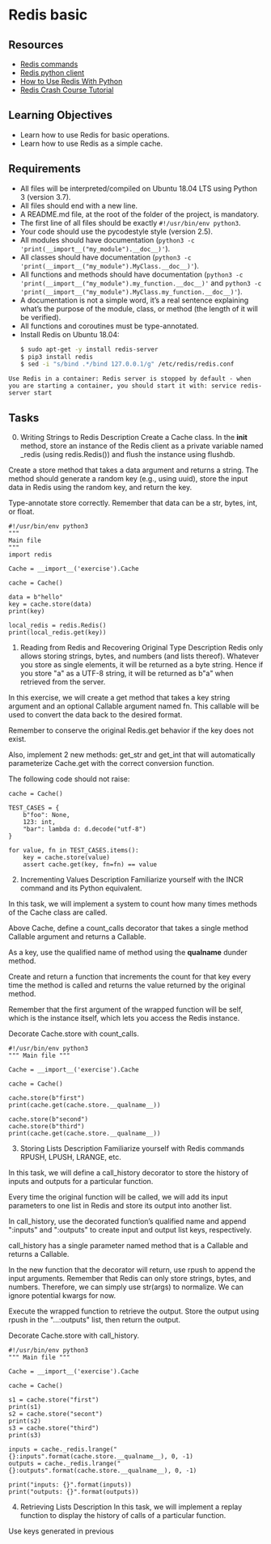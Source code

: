 # Redis basic

## Resources
- [Redis commands](link)
- [Redis python client](link)
- [How to Use Redis With Python](link)
- [Redis Crash Course Tutorial](link)

## Learning Objectives
- Learn how to use Redis for basic operations.
- Learn how to use Redis as a simple cache.

## Requirements
- All files will be interpreted/compiled on Ubuntu 18.04 LTS using Python 3 (version 3.7).
- All files should end with a new line.
- A README.md file, at the root of the folder of the project, is mandatory.
- The first line of all files should be exactly `#!/usr/bin/env python3`.
- Your code should use the pycodestyle style (version 2.5).
- All modules should have documentation (`python3 -c 'print(__import__("my_module").__doc__)'`).
- All classes should have documentation (`python3 -c 'print(__import__("my_module").MyClass.__doc__)'`).
- All functions and methods should have documentation (`python3 -c 'print(__import__("my_module").my_function.__doc__)'` and `python3 -c 'print(__import__("my_module").MyClass.my_function.__doc__)'`).
- A documentation is not a simple word, it’s a real sentence explaining what’s the purpose of the module, class, or method (the length of it will be verified).
- All functions and coroutines must be type-annotated.
- Install Redis on Ubuntu 18.04:
  ```bash
  $ sudo apt-get -y install redis-server
  $ pip3 install redis
  $ sed -i "s/bind .*/bind 127.0.0.1/g" /etc/redis/redis.conf

```
Use Redis in a container: Redis server is stopped by default - when you are starting a container, you should start it with: service redis-server start
```

## Tasks
0. Writing Strings to Redis
Description
Create a Cache class. In the __init__ method, store an instance of the Redis client as a private variable named _redis (using redis.Redis()) and flush the instance using flushdb.

Create a store method that takes a data argument and returns a string. The method should generate a random key (e.g., using uuid), store the input data in Redis using the random key, and return the key.

Type-annotate store correctly. Remember that data can be a str, bytes, int, or float.

```
#!/usr/bin/env python3
"""
Main file
"""
import redis

Cache = __import__('exercise').Cache

cache = Cache()

data = b"hello"
key = cache.store(data)
print(key)

local_redis = redis.Redis()
print(local_redis.get(key))

```

1. Reading from Redis and Recovering Original Type
Description
Redis only allows storing strings, bytes, and numbers (and lists thereof). Whatever you store as single elements, it will be returned as a byte string. Hence if you store "a" as a UTF-8 string, it will be returned as b"a" when retrieved from the server.

In this exercise, we will create a get method that takes a key string argument and an optional Callable argument named fn. This callable will be used to convert the data back to the desired format.

Remember to conserve the original Redis.get behavior if the key does not exist.

Also, implement 2 new methods: get_str and get_int that will automatically parameterize Cache.get with the correct conversion function.

The following code should not raise:

```
cache = Cache()

TEST_CASES = {
    b"foo": None,
    123: int,
    "bar": lambda d: d.decode("utf-8")
}

for value, fn in TEST_CASES.items():
    key = cache.store(value)
    assert cache.get(key, fn=fn) == value
```

2. Incrementing Values
Description
Familiarize yourself with the INCR command and its Python equivalent.

In this task, we will implement a system to count how many times methods of the Cache class are called.

Above Cache, define a count_calls decorator that takes a single method Callable argument and returns a Callable.

As a key, use the qualified name of method using the __qualname__ dunder method.

Create and return a function that increments the count for that key every time the method is called and returns the value returned by the original method.

Remember that the first argument of the wrapped function will be self, which is the instance itself, which lets you access the Redis instance.

Decorate Cache.store with count_calls.

```
#!/usr/bin/env python3
""" Main file """

Cache = __import__('exercise').Cache

cache = Cache()

cache.store(b"first")
print(cache.get(cache.store.__qualname__))

cache.store(b"second")
cache.store(b"third")
print(cache.get(cache.store.__qualname__))
```

3. Storing Lists
Description
Familiarize yourself with Redis commands RPUSH, LPUSH, LRANGE, etc.

In this task, we will define a call_history decorator to store the history of inputs and outputs for a particular function.

Every time the original function will be called, we will add its input parameters to one list in Redis and store its output into another list.

In call_history, use the decorated function’s qualified name and append ":inputs" and ":outputs" to create input and output list keys, respectively.

call_history has a single parameter named method that is a Callable and returns a Callable.

In the new function that the decorator will return, use rpush to append the input arguments. Remember that Redis can only store strings, bytes, and numbers. Therefore, we can simply use str(args) to normalize. We can ignore potential kwargs for now.

Execute the wrapped function to retrieve the output. Store the output using rpush in the "...:outputs" list, then return the output.

Decorate Cache.store with call_history.

```
#!/usr/bin/env python3
""" Main file """

Cache = __import__('exercise').Cache

cache = Cache()

s1 = cache.store("first")
print(s1)
s2 = cache.store("secont")
print(s2)
s3 = cache.store("third")
print(s3)

inputs = cache._redis.lrange("{}:inputs".format(cache.store.__qualname__), 0, -1)
outputs = cache._redis.lrange("{}:outputs".format(cache.store.__qualname__), 0, -1)

print("inputs: {}".format(inputs))
print("outputs: {}".format(outputs))
```

4. Retrieving Lists
Description
In this task, we will implement a replay function to display the history of calls of a particular function.

Use keys generated in previous